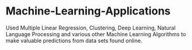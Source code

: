 # Machine-Learning-Applications

Used Multiple Linear Regression, Clustering, Deep Learning, Natural Language Processing
and various other Machine Learning Algorithms to make valuable predictions from data sets found online.
